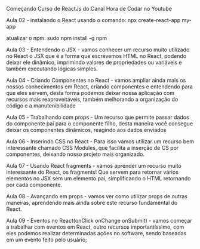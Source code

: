 Começando Curso de ReactJs do Canal Hora de Codar no Youtube

Aula 02 - instalando o React usando o comando:
npx create-react-app my-app

atualizar o npm: sudo npm install -g npm

Aula 03 -  Entendendo o JSX - vamos conhecer um recurso muito utilizado no React o JSX
que é a forma que escrevemos HTML no React, podendo deixar ele dinâmico, imprimindo valores de propriedades ou variáveis e também executando lógicas simples.

Aula 04 - Criando Componentes no React - vamos ampliar ainda mais os nossos conhecimentos em React, criando componentes e entendendo para que eles servem, desta forma podemos deixar nossa aplicação com recursos mais reaproveitáveis, também melhorando a organização do código e a manutenibilidade

Aula 05 - Trabalhando com props - Um recurso que permite passar dados do componente pai para o componente filho, desta maneira você consegue deixar os componentes dinâmicos, reagindo aos dados enviados

Aula 06 - Inserindo CSS no React - Para isso vamos utilizar um recurso bem interessante chamado CSS Modules, que facilita a inserção de CS por componentes, deixando nosso projeto mais organizado.

Aula 07 - Usando React fragments - vamos aprender um recurso muito interessante do React, os fragments!
Que servem para retornar vários elementos no JSX sem um elemento pai, simplificando o HTML retornando por cada componente.

Aula 08 - Avançando em props - vamos ver como utilizar props de outras maneiras, aprendendo mais ainda sobre este recurso fundamental do React.

Aula 09 - Eventos no React(onClick onChange onSubmit) - vamos começar a trabalhar com eventos em React, outro recursos importantíssimo, com eles podemos realizar determinadas ações no software, sendo baseadas em um evento feito pelo usuário;







